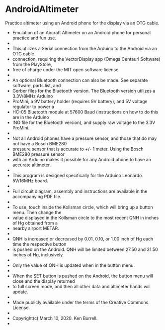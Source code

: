 # AndroidAltimeter
Practice altimeter using an Android phone for the display via an OTG cable.

 *  Emulation of an Aircraft Altimeter on an Android phone for personal practice and fun use.
 *   
 *  This utilizes a Serial connection from the Arduino to the Android via an OTG cable
 *  connection, requiring the VectorDisplay app (Omega Centauri Software) from the PlayStore, 
 *  free of charge under the MIT open software license.
 *
 *  An optional Bluetooth connection can also be made.  See separate software, parts list, and
 *  Gerber files for the Bluetooth version.  The Bluetooth version utilizes a 3.3V/8MHz Arduino
 *  ProMini, a 9V battery holder (requires 9V battery), and 5V voltage regulator to power a
 *  HC-05 Bluetooth module at 57600 Baud (instructions on how to do this are in the Arduino
 *  INO file for the Bluetooth version), and supply raw voltage to the 3.3V ProMini.
 *   
 *  Not all Android phones have a pressure sensor, and those that do may not have a Bosch BME280
 *  pressure sensor that is accurate to +/- 1 meter.  Using the Bosch BME280 pressure sensor
 *  with an Arduino makes it possible for any Android phone to have an accurate altimeter.
 *   
 *  This program is designed specifically for the Arduino Leonardo 5V/16MHz board.
 *
 *  Full circuit diagram, assembly and instructions are available in the accompanying PDF file.
 *  
 *  To use, touch inside the Kollsman circle, which will bring up a button menu. Then change the
 *  value displayed in the Kollsman circle to the most recent QNH in inches of Hg obtained from a 
 *  nearby airport METAR.
 *  
 *  QNH is increased or decreased by 0.01, 0.10, or 1.00 inch of Hg each time the respective  button
 *  is pushed on the Android.  QNH will be limited between 27.50 and 31.50 inches of Hg, inclusively.
 *  
 *  Only the value of QNH is updated when in the button menu.
 *
 *  When the SET button is pushed on the Android, the button menu will close and the display returned
 *  to full screen mode, and then all other data and altimeter hands will update.
 *  
 *  Made publicly available under the terms of the Creative Commons License.
 *  
 *  Copyright(c) March 10, 2020.  Ken Burrell.
 *
